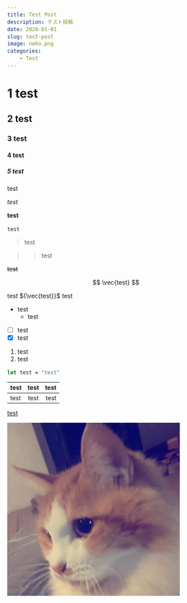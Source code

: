 ```yaml
---
title: Test Post
description: テスト投稿
date: 2020-01-01
slug: test-post
image: neko.png
categories:
    - Test
---
```


# 1 test

## 2 test

### 3 test

#### 4 test

##### 5 test

test

*test*

**test**

`test`

> test

> > test

~~test~~

$$
  \vec{test}
$$

test ${\vec{test}}$ test


- test
  - test

- [ ] test
- [x] test

1. test
2. test

```fsharp
let test = "test"
```

|test|test|test|
|:-|:-:|-:|
|test|test|test|

[test](https://github.com/ttak0422/blog)

![test](neko.png)